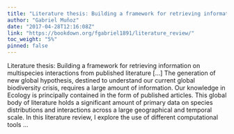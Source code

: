 ```yaml
---
title: "Literature thesis: Building a framework for retrieving information on multispecies interactions from published literature"
author: "Gabriel Muñoz"
date: "2017-04-28T12:16:08Z"
link: "https://bookdown.org/fgabriel1891/literature_review/"
toc_weight: "5%"
pinned: false
---
```


Literature thesis: Building a framework for retrieving information on multispecies interactions from published literature [...] The generation of new global hypothesis, destined to understand our current global biodiversity crisis, requires a large amount of information. Our knowledge in Ecology is principally contained in the form of published articles. This global body of literature holds a significant amount of primary data on species distributions and interactions across a large geographical and temporal scale. In this literature review, I explore the use of different computational tools ...
